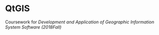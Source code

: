 # QtGIS
Coursework for *Development and Application of Geographic Information System Software (2018Fall)*
